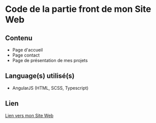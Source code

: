 # Code de la partie front de mon Site Web
## Contenu

* Page d'accueil
* Page contact
* Page de présentation de mes projets

## Language(s) utilisé(s)

* AngularJS (HTML, SCSS, Typescript)

## Lien

[Lien vers mon Site Web](https://ballejos-lilian.fr)
